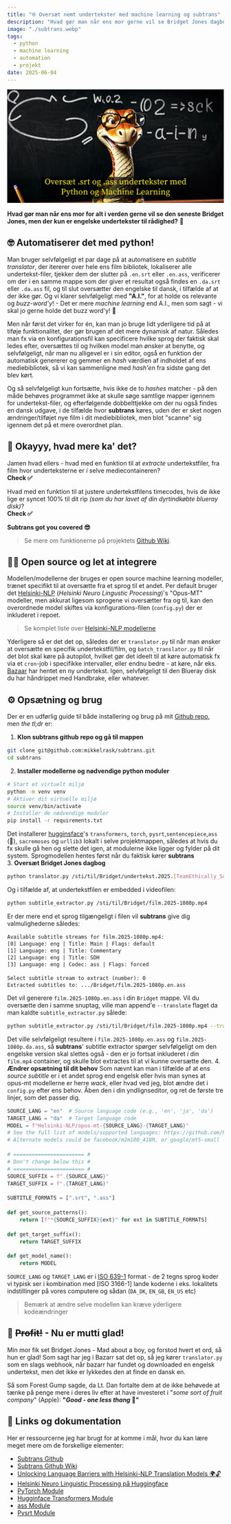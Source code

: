 ```yaml
---
title: "🌐 Oversæt nemt undertekster med machine learning og subtrans"
description: "Hvad gør man når ens mor gerne vil se Bridget Jones dagbog med Danske undertekster, men der kun findes engelske? 🤔 Man fikser det med Python - altid 'automate the boring stuff'!"
image: "./subtrans.webp"
tags:
  - python
  - machine learning
  - automation
  - projekt
date: 2025-06-04
---
```


![](./subtrans.webp)

**Hvad gør man når ens mor for alt i verden gerne vil se den seneste Bridget Jones, men der kun er engelske undertekster til rådighed?** 😬

## 🤓 Automatiserer det med python!

Man bruger selvfølgeligt et par dage på at automatisere en _subtitle translator_, der itererer over hele ens film bibliotek, lokaliserer alle undertekst-filer, tjekker dem der slutter på `.en.srt` eller `.en.ass`, verificerer om der i en samme mappe som der giver et resultat også findes en `.da.srt` eller `.da.ass` fil, og til slut oversætter den engelske til dansk, i tilfælde af at der ikke gør. Og vi klarer selvfølgeligt med **"A.I."**, for at holde os relevante og _buzz-word'y_! - Det er mere _machine learning_ end A.I., men som sagt - vi skal jo gerne holde det buzz word'y! 🤷

Men når først det virker for én, kan man jo bruge lidt yderligere tid på at tiføje funktionalitet, der gør brugen af det mere dynamisk af natur. Således man fx via en konfigurationsfil kan specificere hvilke sprog der faktisk skal ledes efter, oversættes til og hvilken model man ønsker at benytte, og selvfølgeligt, når man nu alligevel er i sin editor, også en funktion der automatisk genererer og gemmer en _hash_ værdien af indholdet af ens mediebibliotek, så vi kan sammenligne med _hash'en_ fra sidste gang det blev kørt.

Og så selvfølgeligt kun fortsætte, hvis ikke de to _hashes_ matcher - på den måde behøves programmet ikke at skulle søge samtlige mapper igennem for undertekst-filer, og efterfølgende dobbelttjekke om der nu også findes en dansk udgave, i de tilfælde hvor **subtrans** køres, uden der er sket nogen ændringer/tilføjet nye film i dit mediebibliotek, men blot "scanne" sig igennem det på et mere overordnet plan.

## 🤔 Okayyy, hvad mere ka' det?

Jamen hvad ellers - hvad med en funktion til at _extracte_ undertekstfiler, fra film hvor underteksterne er _i_ selve mediecontaineren?  
**Check ✅**

Hvad med en funktion til at justere undertekstfilens timecodes, hvis de ikke lige er syncet 100% til dit rip _(som du har lavet af din dyrtindkøbte blueray disk)_?  
**Check ✅**

**Subtrans got you covered 😎**

> Se mere om funktionerne på projektets [Github Wiki](https://github.com/mikkelrask/subtrans/wiki).

## 🏴‍☠ Open source og let at integrere

Modellen/modellerne der bruges er open source machine learning modeller, trænet specifikt til at oversætte fra et sprog til et andet. Per default bruger det [Helsinki-NLP](https://blogs.helsinki.fi/language-technology/) (_Helsinki Neuro Lingustic Processing_)'s "Opus-MT" modeller, men akkurat ligesom sprogene vi oversætter fra og til, kan den overordnede model skiftes via konfigurations-filen (`config.py`) der er inkluderet i repoet.

> Se komplet liste over [Helsinki-NLP modellerne](https://github.com/Helsinki-NLP/Opus-MT-train/tree/master/models)

Yderligere så er det det op, således der er `translator.py` til når man ønsker at oversætte en specifik undertekstfil/film, og `batch_translator.py` til når det blot skal køre på autopilot, hvilket gør det ideelt til at køre automatisk fx via et `cron`-job i specifikke intervaller, eller endnu bedre - at køre, når eks. [Bazaar](https://www.bazarr.media/) har hentet en ny undertekst. Igen, selvfølgeligt til den Blueray disk du har håndrippet med Handbrake, eller whatever.

## ⚙️ Opsætning og brug

Der er en udførlig guide til både installering og brug på mit [Github repo](https://github.com/mikkelrask/subtrans), men _the tl;dr_ er:

1. **Klon subtrans github repo og gå til mappen**

```sh
git clone git@github.com:mikkelrask/subtrans.git
cd subtrans
```

2. **Installer modellerne og nødvendige python moduler**

```sh
# Start et virtuelt miljø
python -m venv venv
# Aktiver dit virtuelle miljø
source venv/bin/activate
# Installer de nødvendige moduler
pip install -r requirements.txt
```

Det installerer [hugginsface](https://huggingface.co)'s `transformers`, `torch`, `pysrt`,`sentencepiece`,`ass` (🤭), `sacremoses` og `urllib3` lokalt i selve projektmappen, således at hvis du fx skulle gå hen og slette det igen, at modulerne ikke ligger og fylder på dit system. Sprogmodellen hentes først når du faktisk kører **subtrans**  
3. **Oversæt Bridget Jones dagbog**

```sh
python translator.py /sti/til/Bridget/undertekst.2025.[TeamEthically_Sourced]-1080p.en.srt
```

Og i tilfælde af, at undertekstfilen er embedded i videofilen:

```sh
python subtitle_extractor.py /sti/til/Bridget/film.2025-1080p.mp4
```

Er der mere end et sprog tilgængeligt i filen vil **subtrans** give dig valmulighederne således:

```
Available subtitle streams for film.2025-1080p.mp4:
[0] Language: eng | Title: Main | Flags: default
[1] Language: eng | Title: Commentary
[2] Language: eng | Title: SDH
[3] Language: eng | Codec: ass | Flags: forced

Select subtitle stream to extract (number): 0
Extracted subtitles to: .../Bridget/film.2025-1080p.en.ass
```

Det vil generere `film.2025-1080p.en.ass` i din `Bridget` mappe. Vil du oversætte den i samme snuptag, ville man append'e `--translate` flaget da man kaldte `subtitle_extractor.py` sålede:

```sh
python subtitle_extractor.py /sti/til/Bridget/film.2025-1080p.mp4 --translate
```

Det ville selvfølgeligt resultere i `film.2025-1080p.en.ass` og `film.2025-1080p.da.ass`, så **subtrans**' subtitle extractor spørger selvfølgeligt om den engelske version skal slettes også - den er jo fortsat inkluderet _i_ din `film.mp4` container, og skulle blot extractes til at vi kunne oversætte den. 4. **Ændrer opsætning til dit behov**
Som nævnt kan man i tilfælde af at ens _source subtitle_ er i et andet sprog end engelsk eller hvis man synes at opus-mt modellerne er herre _wack_, eller hvad ved jeg, blot ændre det i `config.py` efter ens behov. Åben den i din yndlignseditor, og ret de første tre linjer, som det passer dig.

```py
SOURCE_LANG = "en"  # Source language code (e.g., 'en', 'ja', 'da')
TARGET_LANG = "da"  # Target language code
MODEL = f"Helsinki-NLP/opus-mt-{SOURCE_LANG}-{TARGET_LANG}"
# See the full list of models/supported languages: https://github.com/Helsinki-NLP/Opus-MT-train/tree/master/models
# Alternate models could be facebook/m2m100_418M, or google/mt5-small - they could (and probably will) need further code changes though

# ======================= #
# Don't change below this #
# ======================= #
SOURCE_SUFFIX = f".{SOURCE_LANG}"
TARGET_SUFFIX = f".{TARGET_LANG}"

SUBTITLE_FORMATS = [".srt", ".ass"]

def get_source_patterns():
    return [f"*{SOURCE_SUFFIX}{ext}" for ext in SUBTITLE_FORMATS]

def get_target_suffix():
    return TARGET_SUFFIX

def get_model_name():
    return MODEL
```

`SOURCE_LANG` og `TARGET_LANG` er i [ISO 639-1](https://en.wikipedia.org/wiki/List_of_ISO_639_language_codes) format - de 2 tegns sprog koder vi typisk ser i kombination med [ISO 3166-1] lande koderne i eks. lokalitets indstillinger på vores computere og sådan (`DA_DK`, `EN_GB`, `EN_US` etc)

> Bemærk at ændre selve modellen kan kræve yderligere kodeændringer

## 🤑 ~~Profit!~~ - Nu er mutti glad!

Min mor fik set Bridget Jones - Mad about a boy, og forstod hvert et ord, så hun er glad! Som sagt har jeg i Bazarr sat det op, så jeg kører `translator.py` som en slags webhook, når bazarr har fundet og downloaded en engelsk undertekst, men det ikke er lykkedes den at finde en dansk en.

Så som Forest Gump sagde, da Lt. Dan fortalte dem at de ikke behøvede at tænke på penge mere i deres liv efter at have investeret i "_some sort of fruit company_" (Apple):
**"_Good - one less thang_ 🤷"**

##  Links og dokumentation

Her er ressourcerne jeg har brugt for at komme i mål, hvor du kan lære meget mere om de forskellige elementer:

- [Subtrans Github](https://github.com/mikkelrask/subtrans.git)
- [Subtrans Github Wiki](https://github.com/mikkelrask/subtrans/wiki)
- [Unlocking Language Barriers with Helsinki-NLP Translation Models 🌍🔓](https://scribe.rip/@anasdavoodtk1/unlocking-language-barriers-with-helsinki-nlp-translation-models-1fb7a40f9c2d)
- [Helsinki Neuro Linguistic Processing på Huggingface](https://huggingface.co/Helsinki-NLP)
- [PyTorch Module](https://pypi.org/project/torch/)
- [Hugginface Transformers Module](https://pypi.org/project/transformers/)
- [ass Module](https://pypi.org/project/ass/)
- [Pysrt Module](https://pypi.org/project/pysrt/)
